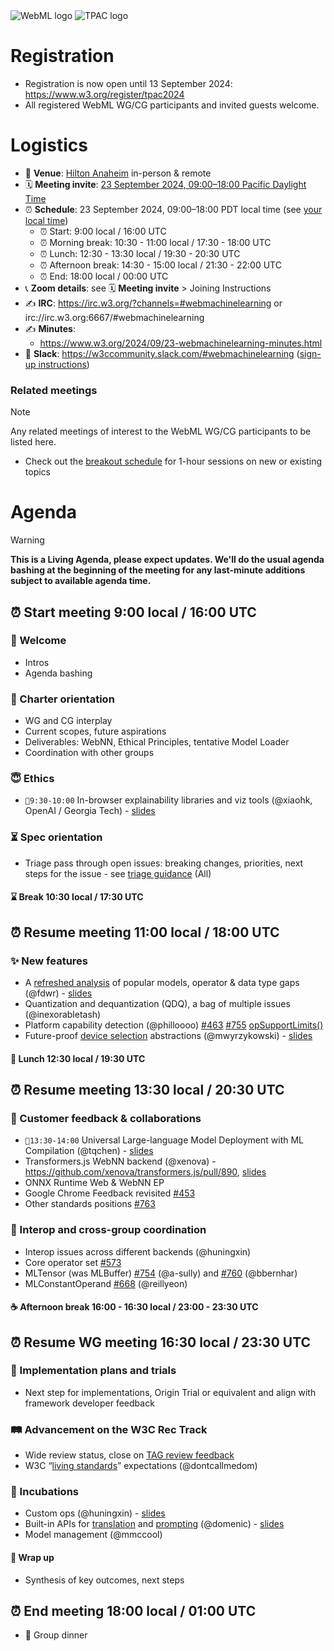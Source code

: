 <img src="https://webmachinelearning.github.io/logos/webml/logo-webml-white.png" alt="WebML logo">
<img src="https://www.w3.org/2024/09/TPAC/images/banner.svg" alt="TPAC logo">

# Registration

- Registration is now open until 13 September 2024: https://www.w3.org/register/tpac2024
- All registered WebML WG/CG participants and invited guests welcome.

# Logistics

- 🏨 **Venue**: [Hilton Anaheim](https://www.w3.org/2024/09/TPAC/venue.html) in-person & remote
- 🗓️ **Meeting invite**: [23 September 2024, 09:00–18:00 Pacific Daylight Time](https://www.w3.org/events/meetings/6c3dd4cb-e1bf-432c-92f8-fd938188a426/)
- ⏰ **Schedule**: 23 September 2024, 09:00–18:00 PDT local time (see [your local time](https://www.timeanddate.com/worldclock/fixedtime.html?iso=20240923T1600))
  - ⏰ Start: 9:00 local / 16:00 UTC
  - ⏰ Morning break: 10:30 - 11:00 local / 17:30 - 18:00 UTC
  - ⏰ Lunch: 12:30 - 13:30 local / 19:30 - 20:30 UTC
  - ⏰ Afternoon break: 14:30 - 15:00 local / 21:30 - 22:00 UTC
  - ⏰ End: 18:00 local / 00:00 UTC
- 📞 **Zoom details**: see 🗓️ **Meeting invite** > Joining Instructions
- ✍️ **IRC**: https://irc.w3.org/?channels=#webmachinelearning or irc://irc.w3.org:6667/#webmachinelearning
- ✍️ **Minutes**:
  - https://www.w3.org/2024/09/23-webmachinelearning-minutes.html
- 💬 **Slack**: https://w3ccommunity.slack.com/#webmachinelearning ([sign-up instructions](https://www.w3.org/wiki/Slack))

### Related meetings

>[!NOTE]
>Any related meetings of interest to the WebML WG/CG participants to be listed here.

- Check out the [breakout schedule](https://www.w3.org/2024/09/TPAC/breakouts.html) for 1-hour sessions on new or existing topics

# Agenda

>[!WARNING]
>**This is a Living Agenda, please expect updates. We'll do the usual agenda bashing at the beginning of the meeting for any last-minute additions subject to available agenda time.**

## ⏰ Start meeting 9:00 local / 16:00 UTC

### 👋 Welcome

- Intros
- Agenda bashing

### 📘 Charter orientation

- WG and CG interplay
- Current scopes, future aspirations
- Deliverables: WebNN, Ethical Principles, tentative Model Loader
- Coordination with other groups

### 😇 Ethics
- `📍9:30-10:00` In-browser explainability libraries and viz tools (@xiaohk, OpenAI / Georgia Tech) - [slides](https://lists.w3.org/Archives/Public/www-archive/2024Sep/att-0005/jay-wang-w3c-webml-compressed-selected.pdf)

### ⏳ Spec orientation
- Triage pass through open issues: breaking changes, priorities, next steps for the issue - see [triage guidance](https://github.com/webmachinelearning/webnn/blob/main/docs/IssueTriage.md) (All)


#### ⌛ Break 10:30 local / 17:30 UTC

## ⏰ Resume meeting 11:00 local / 18:00 UTC

### ✨ New features
- A [refreshed analysis](https://github.com/webmachinelearning/webnn/issues/375#issuecomment-2292466613) of popular models, operator & data type gaps (@fdwr) - [slides](https://lists.w3.org/Archives/Public/www-archive/2024Sep/att-0014/WebNN_Operator_Update_Wave_3.pdf)
- Quantization and dequantization (QDQ), a bag of multiple issues (@inexorabletash)
- Platform capability detection (@philloooo) [#463](https://github.com/webmachinelearning/webnn/issues/463) [#755](https://github.com/webmachinelearning/webnn/pull/755) [opSupportLimits()](https://www.w3.org/TR/webnn/#api-mlcontext-opsupportlimits)
- Future-proof [device selection](https://github.com/webmachinelearning/webnn/labels/device%20selection) abstractions (@mwyrzykowski) - [slides](https://lists.w3.org/Archives/Public/www-archive/2024Sep/att-0006/MLDeviceType.pdf)

#### 🍴 Lunch 12:30 local / 19:30 UTC

## ⏰ Resume meeting 13:30 local / 20:30 UTC

### 📢 Customer feedback & collaborations
- `📍13:30-14:00` Universal Large-language Model
Deployment with ML Compilation (@tqchen) - [slides](https://lists.w3.org/Archives/Public/www-archive/2024Sep/att-0004/MLCTalk.pdf)
- Transformers.js WebNN backend (@xenova) - https://github.com/xenova/transformers.js/pull/890, [slides](https://lists.w3.org/Archives/Public/www-archive/2024Sep/att-0003/WebML_WG_-_Transformers.js_update__23_September_2024_.pdf)
- ONNX Runtime Web & WebNN EP
- Google Chrome Feedback revisited [#453](https://github.com/webmachinelearning/webnn/issues/453)
- Other standards positions [#763](https://github.com/webmachinelearning/webnn/issues/763)

### 🤝 Interop and cross-group coordination
- Interop issues across different backends (@huningxin)
- Core operator set [#573](https://github.com/webmachinelearning/webnn/issues/573)
- MLTensor (was MLBuffer) [#754](https://github.com/webmachinelearning/webnn/pull/754) (@a-sully) and [#760](https://github.com/webmachinelearning/webnn/pull/760) (@bbernhar)
- MLConstantOperand [#668](https://github.com/webmachinelearning/webnn/issues/668) (@reillyeon)

#### ☕ Afternoon break 16:00 - 16:30 local / 23:00 - 23:30 UTC

## ⏰ Resume WG meeting 16:30 local / 23:30 UTC

### 🔮 Implementation plans and trials

- Next step for implementations, Origin Trial or equivalent and align with framework developer feedback

### 🛤️ Advancement on the W3C Rec Track
- Wide review status, close on [TAG review feedback](https://github.com/w3ctag/design-reviews/issues/933)
- W3C “[living standards](https://sideshowbarker.github.io/w3c-faq/#living-standards)” expectations (@dontcallmedom)

### 🌱 Incubations
- Custom ops (@huningxin) - [slides](https://lists.w3.org/Archives/Public/www-archive/2024Sep/att-0007/Tensor_Primitive_Ops_Proposal_-_TPAC.pdf)
- Built-in APIs for [translation](https://github.com/WICG/translation-api) and [prompting](https://github.com/explainers-by-googlers/prompt-api/) (@domenic) - [slides](https://lists.w3.org/Archives/Public/www-archive/2024Sep/att-0008/TPAC_2024_Built-in_AI_APIs.pdf)
- Model management (@mmccool)

#### 🫶 Wrap up

- Synthesis of key outcomes, next steps

## ⏰ End meeting 18:00 local / 01:00 UTC

- 🍴 Group dinner
